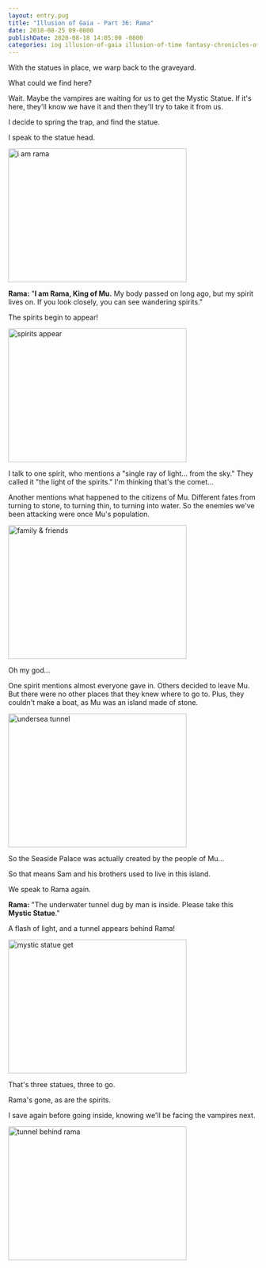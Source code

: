 ```yaml
---
layout: entry.pug
title: "Illusion of Gaia - Part 36: Rama"
date: 2018-08-25 09-0800
publishDate: 2020-08-18 14:05:00 -0800
categories: iog illusion-of-gaia illusion-of-time fantasy-chronicles-of-gaia gaia-gensoki quintet-enix playthroughs
---
```


With the statues in place, we warp back to the graveyard.

What could we find here?

Wait. Maybe the vampires are waiting for us to get the Mystic Statue. If it's here, they'll know we have it and then they'll try to take it from us.

I decide to spring the trap, and find the statue.

I speak to the statue head.

<img src="https://i.imgur.com/yakFMsV.png" alt="i am rama" width="360" height="270" id="liveblog" />

**Rama:** "**I am Rama, King of Mu.** My body passed on long ago, but my spirit lives on. If you look closely, you can see wandering spirits."

The spirits begin to appear!

<img src="https://i.imgur.com/zt5IrrR.png" alt="spirits appear" width="360" height="270" id="liveblog" />

I talk to one spirit, who mentions a "single ray of light... from the sky." They called it "the light of the spirits." I'm thinking that's the comet...

Another mentions what happened to the citizens of Mu. Different fates from turning to stone, to turning thin, to turning into water. So the enemies we've been attacking were once Mu's population.

<img src="https://i.imgur.com/MzOvjRy.png" alt="family & friends" width="360" height="270" id="liveblog" />

Oh my god...

One spirit mentions almost everyone gave in. Others decided to leave Mu. But there were no other places that they knew where to go to. Plus, they couldn't make a boat, as Mu was an island made of stone.

<img src="https://i.imgur.com/qLWXZie.png" alt="undersea tunnel" width="360" height="270" id="liveblog" />

So the Seaside Palace was actually created by the people of Mu...

So that means Sam and his brothers used to live in this island.

We speak to Rama again.

**Rama:** "The underwater tunnel dug by man is inside. Please take this **Mystic Statue**."

A flash of light, and a tunnel appears behind Rama!

<img src="https://i.imgur.com/QQoIgTg.png" alt="mystic statue get" width="360" height="270" id="liveblog" />

That's three statues, three to go.

Rama's gone, as are the spirits.

I save again before going inside, knowing we'll be facing the vampires next.

<img src="https://i.imgur.com/cPVRTT0.png" alt="tunnel behind rama" width="360" height="270" id="liveblog" />